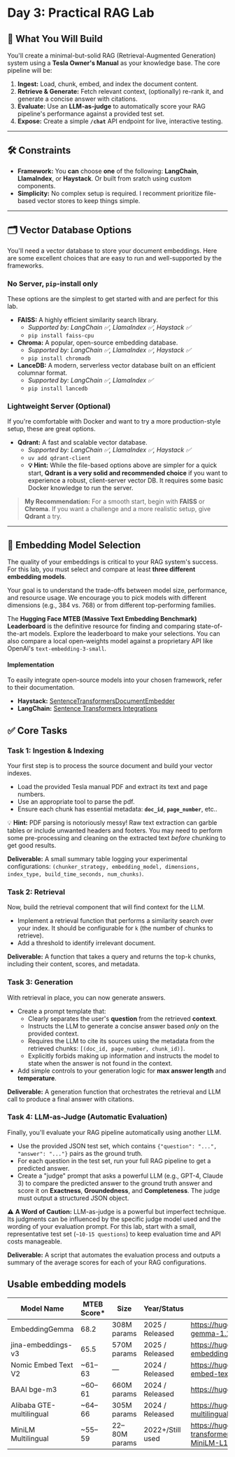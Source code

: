 # Day 3: Practical RAG Lab

## 🎯 What You Will Build

You'll create a minimal-but-solid RAG (Retrieval-Augmented Generation) system using a **Tesla Owner's Manual** as your knowledge base. The core pipeline will be:

1. **Ingest:** Load, chunk, embed, and index the document content.
2. **Retrieve & Generate:** Fetch relevant context, (optionally) re-rank it, and generate a concise answer with citations.
3. **Evaluate:** Use an **LLM-as-judge** to automatically score your RAG pipeline's performance against a provided test set.
4. **Expose:** Create a simple **`/chat`** API endpoint for live, interactive testing.

-----

## 🛠️ Constraints

* **Framework:** You **can** choose **one** of the following: **LangChain**, **LlamaIndex**, or **Haystack**. Or built from sratch using custom components.
* **Simplicity:** No complex setup is required. I recomment prioritize file-based vector stores to keep things simple.

-----

## 🗂️ Vector Database Options

You'll need a vector database to store your document embeddings. Here are some excellent choices that are easy to run and well-supported by the frameworks.

### No Server, `pip`-install only

These options are the simplest to get started with and are perfect for this lab.

* **FAISS:** A highly efficient similarity search library.
  * *Supported by: LangChain ✅, LlamaIndex ✅, Haystack ✅*
  * `pip install faiss-cpu`
* **Chroma:** A popular, open-source embedding database.
  * *Supported by: LangChain ✅, LlamaIndex ✅, Haystack ✅*
  * `pip install chromadb`
* **LanceDB:** A modern, serverless vector database built on an efficient columnar format.
  * *Supported by: LangChain ✅, LlamaIndex ✅*
  * `pip install lancedb`

### Lightweight Server (Optional)

If you're comfortable with Docker and want to try a more production-style setup, these are great options.

* **Qdrant:** A fast and scalable vector database.
  * *Supported by: LangChain ✅, LlamaIndex ✅, Haystack ✅*
  * `uv add qdrant-client`
  * **💡 Hint:** While the file-based options above are simpler for a quick start, **Qdrant is a very solid and recommended choice** if you want to experience a robust, client-server vector DB. It requires some basic Docker knowledge to run the server.

> **My Recommendation:** For a smooth start, begin with **FAISS** or **Chroma**. If you want a challenge and a more realistic setup, give **Qdrant** a try.

-----

## 🧠 Embedding Model Selection

The quality of your embeddings is critical to your RAG system's success. For this lab, you must select and compare at least **three different embedding models**.

Your goal is to understand the trade-offs between model size, performance, and resource usage. We encourage you to pick models with different dimensions (e.g., 384 vs. 768) or from different top-performing families.

The **Hugging Face MTEB (Massive Text Embedding Benchmark) Leaderboard** is the definitive resource for finding and comparing state-of-the-art models. Explore the leaderboard to make your selections. You can also compare a local open-weights model against a proprietary API like OpenAI's `text-embedding-3-small`.

#### Implementation

To easily integrate open-source models into your chosen framework, refer to their documentation.

* **Haystack:** [SentenceTransformersDocumentEmbedder](https://docs.haystack.deepset.ai/docs/sentencetransformersdocumentembedder)
* **LangChain:** [Sentence Transformers Integrations](https://python.langchain.com/docs/integrations/text_embedding/sentence_transformers/)

## ✅ Core Tasks

### Task 1: Ingestion & Indexing

Your first step is to process the source document and build your vector indexes.

* Load the provided Tesla manual PDF and extract its text and page numbers.
* Use an appropriate tool to parse the pdf.
* Ensure each chunk has essential metadata: **`doc_id`**, **`page_number`**, etc..

💡 **Hint:** PDF parsing is notoriously messy\! Raw text extraction can garble tables or include unwanted headers and footers. You may need to perform some pre-processing and cleaning on the extracted text *before* chunking to get good results.

**Deliverable:** A small summary table logging your experimental configurations: `(chunker_strategy, embedding_model, dimensions, index_type, build_time_seconds, num_chunks)`.

### Task 2: Retrieval

Now, build the retrieval component that will find context for the LLM.

* Implement a retrieval function that performs a similarity search over your index. It should be configurable for `k` (the number of chunks to retrieve).
* Add a threshold to identify irrelevant document.

**Deliverable:** A function that takes a query and returns the top-k chunks, including their content, scores, and metadata.

### Task 3: Generation

With retrieval in place, you can now generate answers.

* Create a prompt template that:
  * Clearly separates the user's **question** from the retrieved **context**.
  * Instructs the LLM to generate a concise answer based *only* on the provided context.
  * Requires the LLM to cite its sources using the metadata from the retrieved chunks: `[(doc_id, page_number, chunk_id)]`.
  * Explicitly forbids making up information and instructs the model to state when the answer is not found in the context.
* Add simple controls to your generation logic for **max answer length** and **temperature**.

**Deliverable:** A generation function that orchestrates the retrieval and LLM call to produce a final answer with citations.

### Task 4: LLM-as-Judge (Automatic Evaluation)

Finally, you'll evaluate your RAG pipeline automatically using another LLM.

* Use the provided JSON test set, which contains `{"question": "...", "answer": "..."}` pairs as the ground truth.
* For each question in the test set, run your full RAG pipeline to get a predicted answer.
* Create a "judge" prompt that asks a powerful LLM (e.g., GPT-4, Claude 3) to compare the predicted answer to the ground truth answer and score it on **Exactness**, **Groundedness**, and **Completeness**. The judge must output a structured JSON object.

⚠️ **A Word of Caution:** LLM-as-judge is a powerful but imperfect technique. Its judgments can be influenced by the specific judge model used and the wording of your evaluation prompt. For this lab, start with a small, representative test set (`~10-15 questions`) to keep evaluation time and API costs manageable.


**Deliverable:** A script that automates the evaluation process and outputs a summary of the average scores for each of your RAG configurations.


## Usable embedding models
| Model Name                  | MTEB Score* | Size          | Year/Status           | Hugging Face Repo                                                   |
|-----------------------------|-------------|---------------|-----------------------|---------------------------------------------------------------------|
| EmbeddingGemma              | 68.2        | 308M params   | 2025 / Released       | https://huggingface.co/google/embedding-gemma-1.1-embedding         |
| jina-embeddings-v3          | 65.5        | 570M params   | 2025 / Released       | https://huggingface.co/jinaai/jina-embeddings-v3-base               |
| Nomic Embed Text V2         | ~61–63      | —             | 2024 / Released       | https://huggingface.co/nomic-ai/nomic-embed-text-v2                 |
| BAAI bge-m3                 | ~60–61      | 660M params   | 2024 / Released       | https://huggingface.co/BAAI/bge-m3                                  |
| Alibaba GTE-multilingual    | ~64–66      | 305M params   | 2024 / Released       | https://huggingface.co/Alibaba-NLP/gte-multilingual-base            |
| MiniLM Multilingual         | ~55–59      | 22–80M params | 2022+/Still used      | https://huggingface.co/sentence-transformers/paraphrase-multilingual-MiniLM-L12-v2 |
